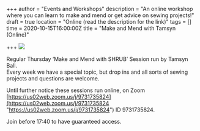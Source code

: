 +++
author = "Events and Workshops"
description = "An online workshop where you can learn to make and mend or get advice on sewing projects!"
draft = true
location = "Online (read the description for the link)"
tags = []
time = 2020-10-15T16:00:00Z
title = "Make and Mend with Tamsyn (Online)"

+++
![](https://res.cloudinary.com/shrub-co-op/image/upload/v1586530567/shrubcoop.org/media/sewing_sessions_FB_event_banner_1_khbicr.png)

Regular Thursday ‘Make and Mend with SHRUB’ Session run by Tamsyn Ball.  
Every week we have a special topic, but drop ins and all sorts of sewing projects and questions are welcome.

Until further notice these sessions run online, on Zoom [https://us02web.zoom.us/j/9731735824](https://us02web.zoom.us/j/9731735824 "https://us02web.zoom.us/j/9731735824") ID 9731735824. 

Join before 17:40 to have guaranteed access.